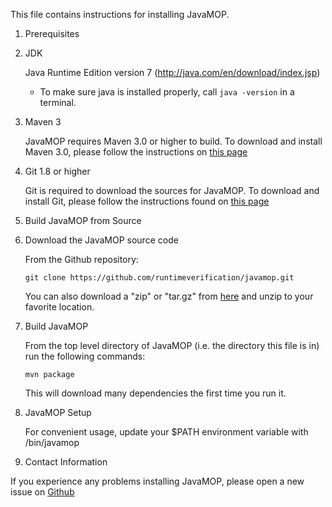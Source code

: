 This file contains instructions for installing JavaMOP.

1. Prerequisites

  1. JDK

     Java Runtime Edition version 7 (http://java.com/en/download/index.jsp)
     * To make sure java is installed properly, call `java -version` in a terminal.

  2. Maven 3

      JavaMOP requires Maven 3.0 or higher to build. To download and
      install Maven 3.0, please follow the instructions on 
      [this page](http://maven.apache.org/download.cgi)

  3. Git 1.8 or higher

       Git is required to download the sources for JavaMOP. To
       download and install Git, please follow the instructions found
       on [this page](http://git-scm.com/book/en/Getting-Started-Installing-Git)

2. Build JavaMOP from Source

  1. Download the JavaMOP source code

     From the Github repository:

     ```git clone https://github.com/runtimeverification/javamop.git```

     You can also download a "zip" or "tar.gz" from [here](https://github.com/runtimeverification/javamop/releases)      and unzip to your favorite location.

  2. Build JavaMOP

      From the top level directory of JavaMOP (i.e. the directory this
      file is in) run the following commands:

      ```mvn package```

      This will download many dependencies the first time you run it.

3. JavaMOP Setup

     For convenient usage, update your $PATH environment variable with <path-to-javamop>/bin/javamop

4. Contact Information

If you experience any problems installing JavaMOP, please open a new
issue on [Github](https://github.com/runtimeverification/javamop/issues)
